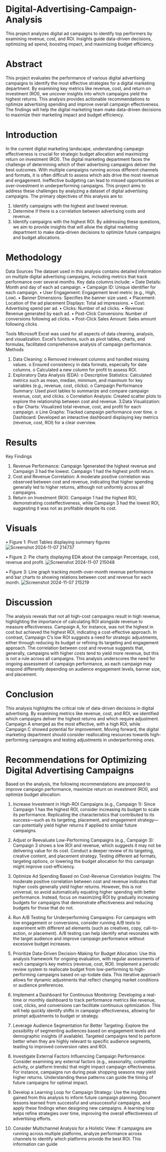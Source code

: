 # Digital-Advertising-Campaign-Analysis
This project analyzes digital ad campaigns to identify top performers by examining revenue, cost, and ROI. Insights guide data-driven decisions, optimizing ad spend, boosting impact, and maximizing budget efficiency.
# Abstract

This project evaluates the performance of various digital advertising campaigns to identify the
most effective strategies for a digital marketing department. By examining key metrics like
revenue, cost, and return on investment (ROI), we uncover insights into which campaigns yield
the highest returns. This analysis provides actionable recommendations to optimize advertising
spending and improve overall campaign effectiveness. The findings will help the digital marketing
team make data-driven decisions to maximize their marketing impact and budget efficiency.

# Introduction

In the current digital marketing landscape, understanding campaign effectiveness is crucial for
strategic budget allocation and maximizing return on investment (ROI). The digital marketing
department faces the challenge of determining which of their advertising campaigns deliver the
best outcomes. With multiple campaigns running across different channels and formats, it is
often difficult to assess which ads drive the most revenue and engagement. Ineffective
budgeting can lead to missed opportunities or over-investment in underperforming campaigns.
This project aims to address these challenges by analyzing a dataset of digital advertising
campaigns. The primary objectives of this analysis are to:
1. Identify campaigns with the highest and lowest revenue.
2. Determine if there is a correlation between advertising costs and revenue.
3. Identify campaigns with the highest ROI.
By addressing these questions, we aim to provide insights that will allow the digital marketing
department to make data-driven decisions to optimize future campaigns and budget
allocations.

# Methodology

Data Sources
The dataset used in this analysis contains detailed information on multiple digital advertising
campaigns, including metrics that track performance over several months. Key data columns
include:
• Date Details: Month and day of each ad campaign.
• Campaign ID: Unique identifier for each campaign.
• User Engagement: Engagement level metric (e.g., High, Low).
• Banner Dimensions: Specifies the banner size used.
• Placement: Location of the ad placement
Displays: Total ad impressions.
• Cost: Advertising spend per ad.
• Clicks: Number of ad clicks.
• Revenue: Revenue generated by each ad.
• Post-Click Conversions: Number of conversions following ad clicks.
• Post-Click Sales Amount: Sales amount following clicks

Tools
Microsoft Excel was used for all aspects of data cleaning, analysis, and visualization. Excel’s
functions, such as pivot tables, charts, and formulas, facilitated comprehensive analysis of
campaign performance.
Methods
1. Data Cleaning:
o Removed irrelevant columns and handled missing values.
o Ensured consistency in data formats, especially for date columns.
o Calculated a new column for profit to assess ROI.
2. Exploratory Data Analysis (EDA):
o Descriptive Statistics: Calculated metrics such as mean, median, minimum,
and maximum for key variables (e.g., revenue, cost, clicks).
o Campaign Performance Summary: Used pivot tables to summarize and
compare campaign revenue, cost, and clicks.
o Correlation Analysis: Created scatter plots to explore the relationship between
cost and revenue.
3.Data Visualization:
o Bar Charts: Visualized total revenue, cost, and profit for each campaign.
o Line Graphs: Tracked campaign performance over time.
o Dashboard: Developed an interactive dashboard displaying key metrics
(revenue, cost, ROI) for a clear overview.

# Results
Key Findings
1. Revenue Performance: Campaign 1generated the highest revenue and Campaign 3 had
the lowest. Campaign 1 had the highest profit return.
2. Cost and Revenue Correlation: A moderate positive correlation was observed between cost and revenue, indicating that higher spending generally led to higher returns,
although not uniformly across all campaigns.
3. Return on Investment (ROI): Campaign 1 had the highest ROI, demonstrating costeffectiveness, while Campaign 3 had the lowest ROI, suggesting it was not as profitable
despite its cost.

# Visuals
• Figure 1: Pivot Tables displaying summary figures
![Screenshot 2024-11-07 214737](https://github.com/user-attachments/assets/456071d1-3acd-4d17-9f95-9cbd7be7dc3c)

• Figure 2: Pie charts displaying EDA about the campaign Percentage, cost, revenue and
profit.
![Screenshot 2024-11-07 215048](https://github.com/user-attachments/assets/20848bed-711a-40b9-a96f-024a597f83a6)

• Figure 3: Line graph tracking month-over-month revenue performance and bar charts to
showing relations between cost and revenue for each month.
![Screenshot 2024-11-07 215219](https://github.com/user-attachments/assets/a3051c83-cf30-42bd-95f4-7492c3911a7c)

# Discussion
The analysis reveals that not all high-cost campaigns result in high revenue, highlighting the
importance of calculating ROI alongside revenue to measure effectiveness. Campaign A, for
instance, was not the highest in cost but achieved the highest ROI, indicating a cost-effective
approach. In contrast, Campaign C’s low ROI suggests a need for strategic adjustments, either
through reducing its budget or refining its targeting and engagement approach.
The correlation between cost and revenue suggests that, generally, campaigns with higher costs
tend to yield more revenue, but this is not a rule across all campaigns. This analysis underscores
the need for ongoing assessment of campaign performance, as each campaign may respond
differently depending on audience engagement levels, banner size, and placement.

# Conclusion
This analysis highlights the critical role of data-driven decisions in digital advertising. By
examining metrics like revenue, cost, and ROI, we identified which campaigns deliver the highest
returns and which require adjustment. Campaign A emerged as the most effective, with a high
ROI, while Campaign C showed potential for improvement. Moving forward, the digital marketing
department should consider reallocating resources towards high-performing campaigns and
testing adjustments in underperforming ones.

# Recommendations for Optimizing Digital Advertising Campaigns
Based on the analysis, the following recommendations are proposed to improve campaign
performance, maximize return on investment (ROI), and optimize budget allocation:

1. Increase Investment in High-ROI Campaigns (e.g., Campaign 1):
Since Campaign 1 has the highest ROI, consider increasing its budget to scale its
performance. Replicating the characteristics that contributed to its success—such as
its targeting, placement, and engagement strategy—can potentially yield higher returns
if applied to similar future campaigns.

2. Adjust or Reevaluate Low-Performing Campaigns (e.g., Campaign 3):
Campaign 3 shows a low ROI and revenue, which suggests it may not be delivering value for its cost. Conduct a deeper review of its targeting, creative content, and placement
strategy. Testing different ad formats, targeting options, or lowering the budget
allocation for this campaign might improve cost-efficiency.

3. Optimize Ad Spending Based on Cost-Revenue Correlation Insights:
The moderate positive correlation between cost and revenue indicates that higher costs
generally yield higher returns. However, this is not universal, so avoid automatically
equating higher spending with better performance. Instead, focus on maximizing ROI by
gradually increasing budgets for campaigns that demonstrate effectiveness and
reducing budgets for those that do not.

4. Run A/B Testing for Underperforming Campaigns:
For campaigns with low engagement or conversions, consider running A/B tests to
experiment with different ad elements (such as creatives, copy, call-to-action, or
placement). A/B testing can help identify what resonates with the target audience and
improve campaign performance without excessive budget increases.

5. Prioritize Data-Driven Decision-Making for Budget Allocation:
Use this analysis framework for ongoing evaluation, with regular assessments of each
campaign’s key metrics (revenue, cost, ROI). Implement a periodic review system to
reallocate budget from low-performing to high-performing campaigns based on up-todate data. This iterative approach allows for dynamic adjustments that reflect changing
market conditions or audience preferences.

6. Implement a Dashboard for Continuous Monitoring:
Developing a real-time or monthly dashboard to track performance metrics like revenue,
cost, clicks, and conversions can facilitate continuous optimization. This will help
quickly identify shifts in campaign effectiveness, allowing for prompt adjustments to
budget or strategy.

7. Leverage Audience Segmentation for Better Targeting:
Explore the possibility of segmenting audiences based on engagement levels and
demographic insights (if available). Targeted campaigns tend to perform better when
they are highly relevant to specific audience segments, leading to improved conversion
rates and ROI.

8. Investigate External Factors Influenciing Campaign Performance:
Consider examining any external factors (e.g., seasonality, competitor activity, or
platform trends) that might impact campaign effectiveness. For instance, campaigns
run during peak shopping seasons may yield higher returns. Understanding these
patterns can guide the timing of future campaigns for optimal impact.

9. Develop a Learning Loop for Campaign Strategy:
Use the insights gained from this analysis to inform future campaign planning.
Document lessons learned from successful and unsuccessful campaigns, and apply
these findings when designing new campaigns. A learning loop helps refine strategies
over time, improving the overall effectiveness of advertising efforts.

10. Consider Multichannel Analysis for a Holistic View:
If campaigns are running across multiple platforms, analyze performance across
channels to identify which platforms provide the best ROI. This information can guide 

